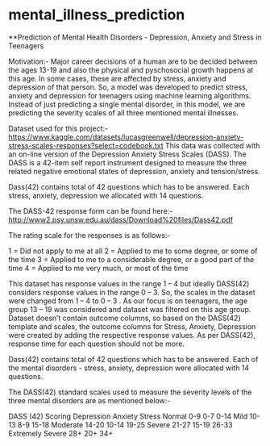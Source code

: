 # mental_illness_prediction
**Prediction of Mental Health Disorders - Depression, Anxiety and Stress in Teenagers

Motivation:-
Major career decisions of a human are to be decided between the ages 13-19 and also the physical and pyschosocial growth happens at this age. In some cases, these are affected by stress, anxiety and depression of that person. So, a model was developed to predict stress, anxiety and depression for teenagers using machine learning algorithms. Instead of just predicting a single mental disorder, in this model, we are predicting the severity scales of all three mentioned mental illnesses. 

Dataset used for this project:- https://www.kaggle.com/datasets/lucasgreenwell/depression-anxiety-stress-scales-responses?select=codebook.txt
This data was collected with an on-line version of the Depression Anxiety Stress Scales (DASS). The DASS is a 42-item self report instrument designed to measure the three related negative emotional states of depression, anxiety and tension/stress.

Dass(42) contains total of 42 questions which has to be answered. Each stress, anxiety, depression we
allocated with 14 questions.

The DASS-42 response form can be found here:- http://www2.psy.unsw.edu.au/dass/Download%20files/Dass42.pdf

The rating scale for the responses is as follows:-

1 = Did not apply to me at all 
2 = Applied to me to some degree, or some of the time
3 = Applied to me to a considerable degree, or a good part of the time
4 = Applied to me very much, or most of the time

This dataset has response values in the range 1 – 4 but ideally DASS(42) considers response values in the range 0 – 3. So, the scales in the dataset were changed from 1 – 4 to 0 – 3 . As our focus is on teenagers, the age group 13 – 19 was considered and dataset was filtered on this age group. Dataset doesn’t contain outcome columns, so based on the DASS(42) template and scales, the outcome columns for Stress, Anxiety, Depression were created by adding the respective response values. As per DASS(42), response time for each question should not be more. 

Dass(42) contains total of 42 questions which has to be answered. Each of the mental disorders - stress, anxiety, depression were allocated with 14 questions.

The DASS(42) standard scales used to measure the severity levels of the three mental disorders are as mentioned below:-

DASS (42) Scoring	  Depression	  Anxiety	  Stress
Normal	                0-9	        0-7	      0-14
Mild	                  10-13	      8-9	      15-18
Moderate	              14-20	      10-14	    19-25
Severe	                21-27	      15-19	    26-33
Extremely Severe	      28+	        20+	       34+

